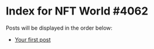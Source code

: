 # Index for NFT World #4062
Posts will be displayed in the order below:

- [Your first post](./001-first.md)

